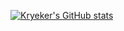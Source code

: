 [![Kryeker's GitHub stats](https://github-readme-stats.vercel.app/api?username=kryeker)](https://github.com/kryeker)
